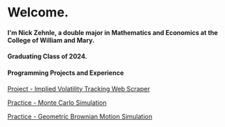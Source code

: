 # Welcome.

#### I'm Nick Zehnle, a double major in Mathematics and Economics at the College of William and Mary. 
#### Graduating Class of 2024. 

#### Programming Projects and Experience
[Project - Implied Volatility Tracking Web Scraper](https://NickZehnle.github.io/Programs/stockscraper.html)

[Practice - Monte Carlo Simulation](https://NickZehnle.github.io/Programs/montecarlo.html)

[Practice - Geometric Brownian Motion Simulation](https://NickZehnle.github.io/Programs/gbm.html)
